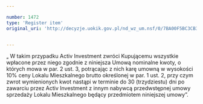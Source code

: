 ```yaml
---

number: 1472
type: 'Register item'
original_uri: 'http://decyzje.uokik.gov.pl/nd_wz_um.nsf/0/7BA00F5BC3CB331FC125748F003FC76F?OpenDocument'


---
```


„ W takim przypadku Activ Investment zwróci Kupującemu wszystkie wpłacone przez niego zgodnie z niniejsza Umową nominalne kwoty, o których mowa w par. 2 ust. 3, potrącając z nich karę umowną w wysokości 10% ceny Lokalu Mieszkalnego brutto określonej w par. 1 ust. 2, przy czym zwrot wymienionych kwot nastąpi w terminie do 30 (trzydziestu) dni po zawarciu przez Activ Investment z innym nabywcą przedwstępnej umowy sprzedaży Lokalu Mieszkalnego będący przedmiotem niniejszej umowy”.
